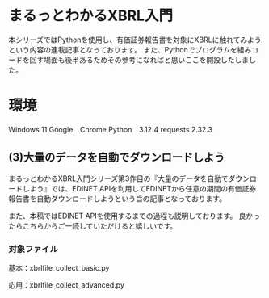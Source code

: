 # まるっとわかるXBRL入門
本シリーズではPythonを使用し、有価証券報告書を対象にXBRLに触れてみようという内容の連載記事となっております。
また、Pythonでプログラムを組みコードを回す場面も後半あるためその参考になればと思いここを開設したしました。

# 環境
Windows 11
Google　Chrome
Python　3.12.4
requests 2.32.3

## (3)大量のデータを自動でダウンロードしよう
まるっとわかるXBRL入門シリーズ第3作目の『大量のデータを自動でダウンロードしよう』では、EDINET APIを利用してEDINETから任意の期間の有価証券報告書を自動ダウンロードしようという旨の記事となっております。

また、本稿ではEDINET APIを使用するまでの過程も説明しております。
良かったらこちらからご一読していただけると嬉しいです。

### 対象ファイル
基本：xbrlfile_collect_basic.py

応用：xbrlfile_collect_advanced.py

